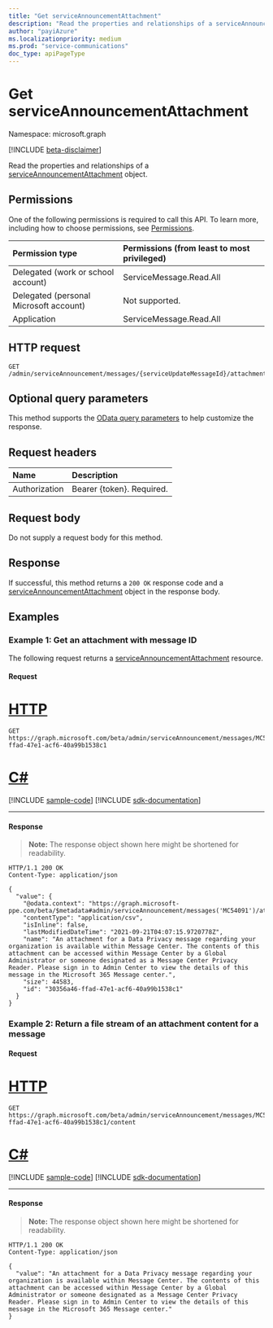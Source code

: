 ```yaml
---
title: "Get serviceAnnouncementAttachment"
description: "Read the properties and relationships of a serviceAnnouncementAttachment object."
author: "payiAzure"
ms.localizationpriority: medium
ms.prod: "service-communications"
doc_type: apiPageType
---
```


# Get serviceAnnouncementAttachment
Namespace: microsoft.graph

[!INCLUDE [beta-disclaimer](../../includes/beta-disclaimer.md)]

Read the properties and relationships of a [serviceAnnouncementAttachment](../resources/serviceannouncementattachment.md) object.

## Permissions
One of the following permissions is required to call this API. To learn more, including how to choose permissions, see [Permissions](/graph/permissions-reference).

|Permission type|Permissions (from least to most privileged)|
|:---|:---|
|Delegated (work or school account)|ServiceMessage.Read.All|
|Delegated (personal Microsoft account)|Not supported.|
|Application|ServiceMessage.Read.All|

## HTTP request

<!-- {
  "blockType": "ignored"
}
-->
``` http
GET /admin/serviceAnnouncement/messages/{serviceUpdateMessageId}/attachments/{serviceAnnouncementAttachmentId}
```

## Optional query parameters
This method supports the [OData query parameters](/graph/query-parameters) to help customize the response.

## Request headers
|Name|Description|
|:---|:---|
|Authorization|Bearer {token}. Required.|

## Request body
Do not supply a request body for this method.

## Response

If successful, this method returns a `200 OK` response code and a [serviceAnnouncementAttachment](../resources/serviceannouncementattachment.md) object in the response body.

## Examples

### Example 1: Get an attachment with message ID

The following request returns a [serviceAnnouncementAttachment](../resources/serviceannouncementattachment.md) resource.

#### Request

# [HTTP](#tab/http)
<!-- {
  "blockType": "request",
  "name": "get_serviceannouncementattachment_props_relationships",
  "sampleKeys" : ["MC54091", "30356a46-ffad-47e1-acf6-40a99b1538c1"]
}
-->
``` http
GET https://graph.microsoft.com/beta/admin/serviceAnnouncement/messages/MC54091/attachments/30356a46-ffad-47e1-acf6-40a99b1538c1
```

# [C#](#tab/csharp)
[!INCLUDE [sample-code](../includes/snippets/csharp/get-serviceannouncementattachment-props-relationships-csharp-snippets.md)]
[!INCLUDE [sdk-documentation](../includes/snippets/snippets-sdk-documentation-link.md)]

---


#### Response
>**Note:** The response object shown here might be shortened for readability.
<!-- {
  "blockType": "response",
  "truncated": true,
  "@odata.type": "microsoft.graph.serviceAnnouncementAttachment"
}
-->
``` http
HTTP/1.1 200 OK
Content-Type: application/json

{
  "value": {
    "@odata.context": "https://graph.microsoft-ppe.com/beta/$metadata#admin/serviceAnnouncement/messages('MC54091')/attachments/$entity",
    "contentType": "application/csv",
    "isInline": false,
    "lastModifiedDateTime": "2021-09-21T04:07:15.9720778Z",
    "name": "An attachment for a Data Privacy message regarding your organization is available within Message Center. The contents of this attachment can be accessed within Message Center by a Global Administrator or someone designated as a Message Center Privacy Reader. Please sign in to Admin Center to view the details of this message in the Microsoft 365 Message center.",
    "size": 44583,
    "id": "30356a46-ffad-47e1-acf6-40a99b1538c1"
  }
}
```

### Example 2: Return a file stream of an attachment content for a message

#### Request

# [HTTP](#tab/http)
<!-- {
  "blockType": "request",
  "name": "get_serviceannouncementattachment_as_file_stream",
  "sampleKeys" : ["MC54091", "30356a46-ffad-47e1-acf6-40a99b1538c1"]
}
-->
``` http
GET https://graph.microsoft.com/beta/admin/serviceAnnouncement/messages/MC54091/attachments/30356a46-ffad-47e1-acf6-40a99b1538c1/content
```

# [C#](#tab/csharp)
[!INCLUDE [sample-code](../includes/snippets/csharp/get-serviceannouncementattachment-as-file-stream-csharp-snippets.md)]
[!INCLUDE [sdk-documentation](../includes/snippets/snippets-sdk-documentation-link.md)]

---


#### Response
>**Note:** The response object shown here might be shortened for readability.
<!-- {
  "blockType": "response",
  "truncated": true,
  "@odata.type": "microsoft.graph.serviceAnnouncementAttachment"
}
-->
``` http
HTTP/1.1 200 OK
Content-Type: application/json

{
  "value": "An attachment for a Data Privacy message regarding your organization is available within Message Center. The contents of this attachment can be accessed within Message Center by a Global Administrator or someone designated as a Message Center Privacy Reader. Please sign in to Admin Center to view the details of this message in the Microsoft 365 Message center."
}
```
